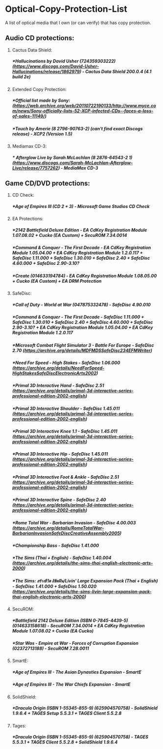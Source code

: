 # Optical-Copy-Protection-List
A list of optical media that I own (or can verify) that has copy protection.

## Audio CD protections:
1. Cactus Data Shield:
      ##### *Hallucinations by David Usher (724359303222) (https://www.discogs.com/David-Usher-Hallucinations/release/1862979) - Cactus Data Shield 200.0.4 (4.1 build 2e)
2. Extended Copy Protection:
      ##### *Official list made by Sony: (https://web.archive.org/web/20110722190133/http://www.myce.com/news/Sony-officially-lists-52-XCP-infected-CDs--faces-a-loss-of-sales-11149/)
      ##### *Touch by Amerie (8 2796-90763-2) (can't find exact Discogs release) - XCP2 (Version 1.5)
3. Mediamax CD-3:
      ##### * Afterglow Live by Sarah McLachlan (8 2876-64543-2 1) (https://www.discogs.com/Sarah-McLachlan-Afterglow-Live/release/7757262) - MediaMax CD-3

## Game CD/DVD protections:
1. CD Check:
      ##### *Age of Empires III (CD 2 + 3) - Microsoft Game Studios CD Check
1. EA Protections: 
      ##### *2142 Battlefield Deluxe Edition - EA CdKey Registration Module 1.07.08.02 + Cucko (EA Custom) + SecuROM 7.34.0014
      ##### *Command & Conquer - The First Decade - EA CdKey Registration Module 1.05.04.00 + EA CdKey Registration Module 1.2.0.117 + SafeDisc 1.11.000 + SafeDisc 1.30.010 + SafeDisc 2.40 + SafeDisc 4.60.000 + SafeDisc 2.90-3.10?
      ##### *Create (014633194784) - EA CdKey Registration Module 1.08.05.00 + Cucko (EA Custom) + EA DRM Protection
1. SafeDisc:
      ##### *Call of Duty - World at War (047875332478) - SafeDisc 4.90.010
      ##### *Command & Conquer - The First Decade - SafeDisc 1.11.000 + SafeDisc 1.30.010 + SafeDisc 2.40 + SafeDisc 4.60.000 + SafeDisc 2.90-3.10? + EA CdKey Registration Module 1.05.04.00 + EA CdKey Registration Module 1.2.0.117
      ##### *Microsoft Combat Flight Simulator 3 - Battle For Europe - SafeDisc 2.70 (https://archive.org/details/MDFMDSSafeDisc234EFMWriter)
      ##### *Need For Speed - High Stakes - SafeDisc 1.06.000 (https://archive.org/details/NeedForSpeed-HighStakesSafeDiscElectronicArts2002)
      ##### *Primal 3D Interactive Hand - SafeDisc 2.51 (https://archive.org/details/primal-3d-interactive-series-professional-edition-2002-english)
      ##### *Primal 3D Interactive Shoulder - SafeDisc 1.45.011 (https://archive.org/details/primal-3d-interactive-series-professional-edition-2002-english)
      ##### *Primal 3D Interactive Knee 1.1 - SafeDisc 1.45.011 (https://archive.org/details/primal-3d-interactive-series-professional-edition-2002-english)
      ##### *Primal 3D Interactive Hip - SafeDisc 1.45.011 (https://archive.org/details/primal-3d-interactive-series-professional-edition-2002-english)
      ##### *Primal 3D Interactive Foot & Ankle - SafeDisc 2.51 (https://archive.org/details/primal-3d-interactive-series-professional-edition-2002-english)
      ##### *Primal 3D Interactive Spine - SafeDisc 2.40 (https://archive.org/details/primal-3d-interactive-series-professional-edition-2002-english)
      ##### *Rome Total War - Barbarian Invasion - SafeDisc 4.00.003 (https://archive.org/details/RomeTotalWar-BarbarianInvasionSafeDiscCreativeAssembly2005)
      ##### *Championship Bass - SafeDisc 1.41.000
      ##### *The Sims (Thai + English) - SafeDisc 1.40.004 (https://archive.org/details/the-sims-thai-english-electronic-arts-2000)
      ##### *The Sims: สร้างชีวิต ลิขิตฝัน/Livin' Large Expansion Pack (Thai + English) - SafeDisc 1.41.000 + SafeDisc 1.50.020 (https://archive.org/details/the-sims-livin-large-expansion-pack-thai-english-electronic-arts-2000)
2. SecuROM:
      ##### *Battlefield 2142 Deluxe Edition (ISBN 0-7845-4439-5) (014633158618) - SecuROM 7.34.0014 + EA CdKey Registration Module 1.07.08.02 + Cucko (EA Cucko)
      ##### *Star Was - Empire at War - Forces of Corruption Expansion (02372713188) - SecuROM 7.28.0011    
3. SmartE:
      ##### *Age of Empires III - The Asian Dynasties Expansion - SmartE
      ##### *Age of Empires III - The War Chiefs Expansion - SmartE
4. SolidShield:
      ##### *Dracula Origin (ISBN 1-55345-855-9) (625904570758) - SolidShield 1.9.6.4 + TAGES Setup 5.5.3.1 + TAGES Client 5.5.2.8
5. Tages:
      ##### *Dracula Origin (ISBN 1-55345-855-9) (625904570758) - TAGES 5.5.3.1 + TAGES Client 5.5.2.8 + SolidShield 1.9.6.4
       
      
